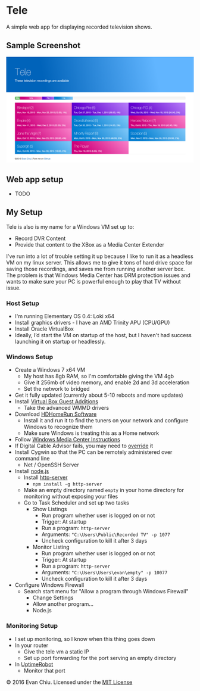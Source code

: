 # Tele
A simple web app for displaying recorded television shows.

## Sample Screenshot
![Tele Screenshot](sample.png)

## Web app setup
* TODO

## My Setup
Tele is also is my name for a Windows VM set up to:
* Record DVR Content
* Provide that content to the XBox as a Media Center Extender

I've run into a lot of trouble setting it up because I like to run it as a headless VM on my linux server.  This allows me to give it tons of hard drive space for saving those recordings, and saves me from running another server box.  The problem is that Windows Media Center has DRM protection issues and wants to make sure your PC is powerful enough to play that TV without issue.

### Host Setup
* I'm running Elementary OS 0.4: Loki x64
* Install graphics drivers - I have an AMD Trinity APU (CPU/GPU)
* Install Oracle VirtualBox
* Ideally, I’d start the VM on startup of the host, but I haven't had success launching it on startup or headlessly.

### Windows Setup
* Create a Windows 7 x64 VM
  * My host has 8gb RAM, so I'm comfortable giving the VM 4gb
  * Give it 256mb of video memory, and enable 2d and 3d acceleration
  * Set the network to bridged
* Get it fully updated (currently about 5-10 reboots and more updates)
* Install [Virtual Box Guest Additions](https://docs.oracle.com/cd/E36500_01/E36502/html/qs-guest-additions.html)
  * Take the advanced WMMD drivers
* Download [HDHomeRun Software](http://my.hdhomerun.com/instructions/)
  * Install it and run it to find the tuners on your network and configure Windows to recognize them
  * Make sure Windows is treating this as a Home network
* Follow [Windows Media Center Instructions](http://my.hdhomerun.com/instructions/software-instructions/wmc.php)
* If Digital Cable Advisor fails, you may need to [override](http://www.missingremote.com/guide/override-digital-cable-advisor-windows-media-center-7) it
* Install Cygwin so that the PC can be remotely administered over command line
  * Net / OpenSSH Server
* Install [node.js](https://nodejs.org/en/)
  * Install [http-server](https://www.npmjs.com/package/http-server)
    * `npm install -g http-server`
  * Make an empty directory named `empty` in your home directory for monitoring without exposing your files
  * Go to Task Scheduler and set up two tasks
    * Show Listings
      * Run program whether user is logged on or not
      * Trigger: At startup
      * Run a program: `http-server`
      * Arguments: `"C:\Users\Public\Recorded TV" -p 1077`
      * Uncheck configuration to kill it after 3 days
    * Monitor Listing
      * Run program whether user is logged on or not
      * Trigger: At startup
      * Run a program: `http-server`
      * Arguments: `"C:\Users\Users\evan\empty" -p 10077`
      * Uncheck configuration to kill it after 3 days
* Configure Windows Firewall
  * Search start menu for "Allow a program through Windows Firewall"
    * Change Settings
    * Allow another program...
    * Node.js

### Monitoring Setup
* I set up monitoring, so I know when this thing goes down
* In your router
  * Give the tele vm a static IP
  * Set up port forwarding for the port serving an empty directory
* In [UptimeRobot](https://uptimerobot.com/)
  * Monitor that port

&copy; 2016 Evan Chiu. Licensed under the [MIT License](LICENSE)
